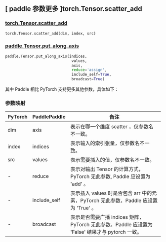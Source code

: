 ## [ paddle 参数更多 ]torch.Tensor.scatter_add

### [torch.Tensor.scatter_add](https://pytorch.org/docs/stable/generated/torch.Tensor.scatter_add.html#torch.Tensor.scatter_add)

```python
torch.Tensor.scatter_add(dim, index, src)
```

### [paddle.Tensor.put_along_axis](https://www.paddlepaddle.org.cn/documentation/docs/zh/develop/api/paddle/put_along_axis_cn.html)

```python
paddle.Tensor.put_along_axis(indices,
                              values,
                              axis,
                              reduce='assign',
                              include_self=True,
                              broadcast=True)
```

其中 Paddle 相比 PyTorch 支持更多其他参数，具体如下：

### 参数映射
| PyTorch       | PaddlePaddle | 备注                                                   |
| ------------- | ------------ | ------------------------------------------------------ |
| dim           | axis        | 表示在哪一个维度 scatter ，仅参数名不一致。 |
| index         | indices     | 表示输入的索引张量，仅参数名不一致。                   |
| src           | values      | 表示需要插入的值，仅参数名不一致。                   |
| -             | reduce      | 表示对输出 Tensor 的计算方式， PyTorch 无此参数, Paddle 应设置为 'add' 。  |
| -            | include_self | 表示插入 values 时是否包含 arr 中的元素，PyTorch 无此参数，Paddle 应设置为 'True' 。 |
| -            | broadcast   | 表示是否需要广播 indices 矩阵，PyTorch 无此参数，Paddle 应设置为 'False' 结果才与 pytorch 一致。 |
